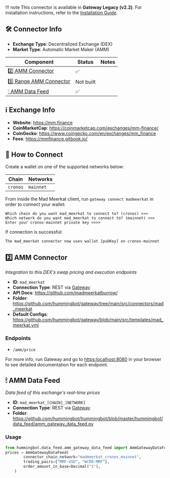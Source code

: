 
!!! note
    This connector is available in **Gateway Legacy (v2.2)**. For installation instructions, refer to the [Installation Guide](../legacy/installation.md).


## 🛠 Connector Info

- **Exchange Type**: Decentralized Exchange (DEX)
- **Market Type**: Automatic Market Maker (AMM)

| Component | Status | Notes | 
| --------- | ------ | ----- |
| [2️⃣ AMM Connector](#2-amm-connector) | ✅ |
| [3️⃣ Range AMM Connector](#3-range-amm-connector) | Not built |
| [🕯 AMM Data Feed](#amm-data-feed) | ✅ |

## ℹ️ Exchange Info

- **Website**: <https://mm.finance>
- **CoinMarketCap**: <https://coinmarketcap.com/exchanges/mm-finance/>
- **CoinGecko**: <https://www.coingecko.com/en/exchanges/mm_finance>
- **Fees**: <https://mmfinance.gitbook.io/>

## 🔑 How to Connect

Create a wallet on one of the supported networks below:

| Chain | Networks | 
| ----- | -------- |
| `cronos` | `mainnet`

From inside the Mad Meerkat client, run `gateway connect madmeerkat` in order to connect your wallet:
 
```
Which chain do you want mad_meerkat to connect to? (cronos) >>>
Which network do you want mad_meerkat to connect to? (mainnet) >>>
Enter your cronos-mainnet private key >>>>
```

If connection is successful:

```
The mad_meerkat connector now uses wallet [pubKey] on cronos-mainnet
```


## 2️⃣ AMM Connector
*Integration to this DEX's swap pricing and execution endpoints*

- **ID**: `mad_meerkat`
- **Connection Type**: REST via [Gateway](/gateway)
- **API Docs**: <https://github.com/madmeerkatburrow/>
- **Folder**: <https://github.com/hummingbot/gateway/tree/main/src/connectors/mad_meerkat>
- **Default Configs**: <https://github.com/hummingbot/gateway/blob/main/src/templates/mad_meerkat.yml>

### Endpoints

- `/amm/price`


For more info, run Gateway and go to <https:localhost:8080> in your browser to see detailed documentation for each endpoint.

## 🕯 AMM Data Feed
*Data feed of this exchange's real-time prices*

- **ID**: `mad_meerkat_[CHAIN]_[NETWORK]`
- **Connection Type**: REST via [Gateway](/gateway)
- **Folder**: <https://github.com/hummingbot/hummingbot/blob/master/hummingbot/data_feed/amm_gateway_data_feed.py>

### Usage

```python
from hummingbot.data_feed.amm_gateway_data_feed import AmmGatewayDataFeed
prices = AmmGatewayDataFeed(
        connector_chain_network="madmeerkat_cronos_mainnet",
        trading_pairs={"MMF-USD", "WCRO-MMF"},
        order_amount_in_base=Decimal("1"),
    )
```